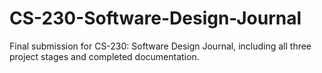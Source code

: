 # CS-230-Software-Design-Journal
Final submission for CS-230: Software Design Journal, including all three project stages and completed documentation.
